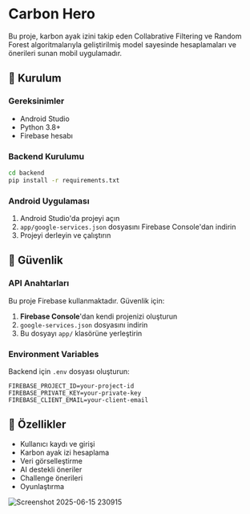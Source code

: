 # Carbon Hero 

Bu proje, karbon ayak izini takip eden Collabrative Filtering ve Random Forest algoritmalarıyla geliştirilmiş model sayesinde hesaplamaları ve önerileri sunan  mobil uygulamadır.

## 🚀 Kurulum

### Gereksinimler
- Android Studio
- Python 3.8+
- Firebase hesabı

### Backend Kurulumu
```bash
cd backend
pip install -r requirements.txt
```

### Android Uygulaması
1. Android Studio'da projeyi açın
2. `app/google-services.json` dosyasını Firebase Console'dan indirin
3. Projeyi derleyin ve çalıştırın

## 🔐 Güvenlik

### API Anahtarları
Bu proje Firebase kullanmaktadır. Güvenlik için:

1. **Firebase Console**'dan kendi projenizi oluşturun
2. `google-services.json` dosyasını indirin
3. Bu dosyayı `app/` klasörüne yerleştirin

### Environment Variables
Backend için `.env` dosyası oluşturun:
```env
FIREBASE_PROJECT_ID=your-project-id
FIREBASE_PRIVATE_KEY=your-private-key
FIREBASE_CLIENT_EMAIL=your-client-email
```

## 📱 Özellikler
- Kullanıcı kaydı ve girişi
- Karbon ayak izi hesaplama
- Veri görselleştirme
- AI destekli öneriler
- Challenge önerileri
- Oyunlaştırma

![Screenshot 2025-06-15 230915](https://github.com/user-attachments/assets/e95abf9e-9d9d-4987-b3d6-a19465722953)

